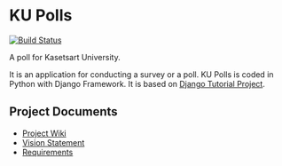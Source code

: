 # KU Polls
[![Build Status](https://app.travis-ci.com/pontakornth/ku-polls.svg?branch=main)](https://app.travis-ci.com/pontakornth/ku-polls)


A poll for Kasetsart University.

It is an application for conducting a survey or a poll. KU Polls is coded in Python with Django Framework.
It is based on [Django Tutorial Project](https://docs.djangoproject.com/en/3.2/intro/tutorial01/).

## Project Documents
- [Project Wiki](../../wiki)
- [Vision Statement](../../wiki/Vision%20Statement)
- [Requirements](../../wiki/Requirements)
